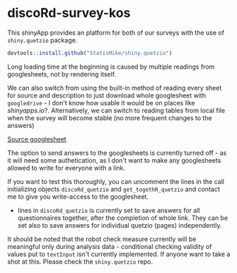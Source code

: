 # discoRd-survey-kos

This shinyApp provides an platform for both of our surveys with the use of `shiny.quetzio` package.

```r
devtools::install.github("StatisMike/shiny.quetzio")
```

Long loading time at the beginning is caused by multiple readings from googlesheets, not by rendering itself.

We can also switch from using the built-in method of reading every sheet for source and description
to just download whole googlesheet with `googledrive` - I don't know how usable it would be on 
places like *shinyapps.io*?. Alternatively, we can switch to reading tables from local
file when the survey will become stable (no more frequent changes to the answers)

[Source googlesheet](https://docs.google.com/spreadsheets/d/19JsV3XABSn4DNFLYMfzmWSrQ6zTPp4X1xIy2Ex4QzZ0/)

The option to send answers to the googlesheets is currently turned off - as it will need
some authetication, as I don't want to make any googlesheets allowed to write for
everyone with a link.

If you want to test this thoroughly, you can uncomment the lines in the call 
initializing objects `discoRd_quetzio` and `get_togethR_quetzio` and contact
me to give you write-access to the googlesheet.

- lines in `discoRd_quetzio` is currently set to save answers for all questionnaires
together, after the completion of whole link. They can be set also to save answers
for individual quetzio (pages) independently.

It should be noted that the robot check measure currently will be meaningful only during 
analysis data - conditional checking validity of values put to `textInput` isn't
currently implemented. If anyone want to take a shot at this. Please check
the `shiny.quetzio` repo.

